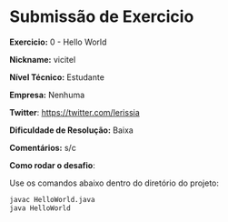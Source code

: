 # Submissão de Exercicio

**Exercicio:** 0 - Hello World

**Nickname:** vicitel

**Nível Técnico:** Estudante

**Empresa:** Nenhuma 

**Twitter**: https://twitter.com/lerissia

**Dificuldade de Resolução:** Baixa

**Comentários:** s/c

**Como rodar o desafio**: 

Use os comandos abaixo dentro do diretório do projeto: 
```bash
javac HelloWorld.java
java HelloWorld
```